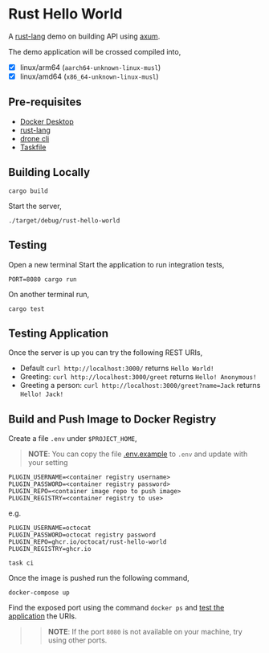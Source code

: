 # Rust Hello World

A [rust-lang](https://rust-lang.org) demo on building API using [axum](https://github.com/tokio-rs/axum).

The demo application will be crossed compiled into,

- [x] linux/arm64 (`aarch64-unknown-linux-musl`)
- [x] linux/amd64 (`x86_64-unknown-linux-musl`)

## Pre-requisites

- [Docker Desktop](https://www.docker.com/products/docker-desktop/)
- [rust-lang](https://rust-lang.org)
- [drone cli](https://docs.drone.io/cli/install/)
- [Taskfile](https://taskfile.dev)

## Building Locally

```shell
cargo build
```

Start the server,

```shell
./target/debug/rust-hello-world
```

## Testing

Open a new terminal Start the application to run integration tests,

```shell
PORT=8080 cargo run
```

On another terminal run,

```shell
cargo test
```

## Testing Application

Once the server is up you can try the following REST URIs,

- Default `curl http://localhost:3000/` returns `Hello World!`
- Greeting: `curl http://localhost:3000/greet` returns `Hello! Anonymous!`
- Greeting a person: `curl http://localhost:3000/greet?name=Jack` returns `Hello! Jack!`

## Build and Push Image to Docker Registry

Create a file `.env` under `$PROJECT_HOME`,

>**NOTE**: You can copy the file [.env.example](./.env.example) to `.env` and update with your setting

```shell
PLUGIN_USERNAME=<container registry username>
PLUGIN_PASSWORD=<container registry password>
PLUGIN_REPO=<container image repo to push image>
PLUGIN_REGISTRY=<container registry to use>
```

e.g.

```shell
PLUGIN_USERNAME=octocat
PLUGIN_PASSWORD=octocat registry password
PLUGIN_REPO=ghcr.io/octocat/rust-hello-world
PLUGIN_REGISTRY=ghcr.io
```

```shell
task ci
```

Once the image is pushed run the following command,

```shell
docker-compose up 
```

Find the exposed port using the command `docker ps` and [test the application](#testing-application) the URIs.

>> **NOTE**: If the port `8080` is not available on your machine, try using other ports.
